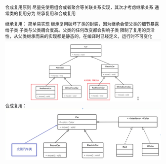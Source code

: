 合成复用原则
尽量先使用组合或者聚合等关联关系实现，其次才考虑继承关系
通常类的复用分为 继承复用和合成复用

继承复用：
    简单易实现
    继承复用破坏了类的封装，因为继承会使父类的细节暴露给子类
    子类与父类耦合度高。父类的任何改变都会影响子类
    限制了复用的灵活性，从父类继承而来的实现都是静态的，在编译时已经定义，运行时不可变化
![img.png](img.png)
合成复用：
![img_1.png](img_1.png)